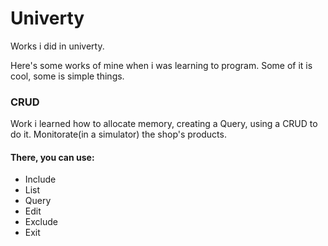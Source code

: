 # Univerty

Works i did in univerty.

Here's some works of mine when i was learning to program. Some of it is cool, some is simple things.


### CRUD
Work i learned how to allocate memory, creating a Query, using a CRUD to do it.
Monitorate(in a simulator) the shop's products.
#### There, you can use:
- Include
- List
- Query
- Edit
- Exclude
- Exit

